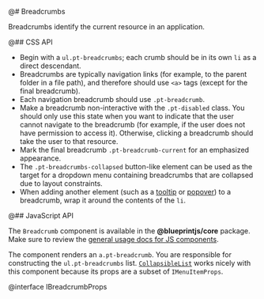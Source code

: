 @# Breadcrumbs

Breadcrumbs identify the current resource in an application.

@## CSS API

* Begin with a `ul.pt-breadcrumbs`; each crumb should be in its own `li` as a direct descendant.
* Breadcrumbs are typically navigation links (for example, to the parent folder in a file path), and
therefore should use `<a>` tags (except for the final breadcrumb).
* Each navigation breadcrumb should use `.pt-breadcrumb`.
* Make a breadcrumb non-interactive with the `.pt-disabled` class. You should only use this
state when you want to indicate that the user cannot navigate to the breadcrumb (for example, if
the user does not have permission to access it). Otherwise, clicking a breadcrumb should take the
user to that resource.
* Mark the final breadcrumb `.pt-breadcrumb-current` for an emphasized appearance.
* The `.pt-breadcrumbs-collapsed` button-like element can be used as the target for a dropdown menu
containing breadcrumbs that are collapsed due to layout constraints.
* When adding another element (such as a [tooltip](#components.tooltip) or
[popover](#components.popover)) to a breadcrumb, wrap it around the contents of the `li`.

@## JavaScript API

The `Breadcrumb` component is available in the __@blueprintjs/core__ package.
Make sure to review the [general usage docs for JS components](#components.usage).

The component renders an `a.pt-breadcrumb`. You are responsible for constructing
the `ul.pt-breadcrumbs` list. [`CollapsibleList`](#components.collapsiblelist)
works nicely with this component because its props are a subset of `IMenuItemProps`.

@interface IBreadcrumbProps
